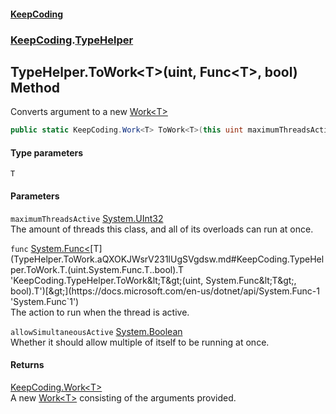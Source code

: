 #### [KeepCoding](index.md 'index')
### [KeepCoding](KeepCoding.md 'KeepCoding').[TypeHelper](TypeHelper.md 'KeepCoding.TypeHelper')
## TypeHelper.ToWork&lt;T&gt;(uint, Func&lt;T&gt;, bool) Method
Converts argument to a new [Work&lt;T&gt;](Work.T..md 'KeepCoding.Work&lt;T&gt;')
```csharp
public static KeepCoding.Work<T> ToWork<T>(this uint maximumThreadsActive, System.Func<T> func, bool allowSimultaneousActive=false);
```
#### Type parameters
<a name='KeepCoding.TypeHelper.ToWork.T.(uint.System.Func.T..bool).T'></a>
`T`  
  
#### Parameters
<a name='KeepCoding.TypeHelper.ToWork.T.(uint.System.Func.T..bool).maximumThreadsActive'></a>
`maximumThreadsActive` [System.UInt32](https://docs.microsoft.com/en-us/dotnet/api/System.UInt32 'System.UInt32')  
The amount of threads this class, and all of its overloads can run at once.
  
<a name='KeepCoding.TypeHelper.ToWork.T.(uint.System.Func.T..bool).func'></a>
`func` [System.Func&lt;](https://docs.microsoft.com/en-us/dotnet/api/System.Func-1 'System.Func`1')[T](TypeHelper.ToWork.aQXOKJWsrV231lUgSVgdsw.md#KeepCoding.TypeHelper.ToWork.T.(uint.System.Func.T..bool).T 'KeepCoding.TypeHelper.ToWork&lt;T&gt;(uint, System.Func&lt;T&gt;, bool).T')[&gt;](https://docs.microsoft.com/en-us/dotnet/api/System.Func-1 'System.Func`1')  
The action to run when the thread is active.
  
<a name='KeepCoding.TypeHelper.ToWork.T.(uint.System.Func.T..bool).allowSimultaneousActive'></a>
`allowSimultaneousActive` [System.Boolean](https://docs.microsoft.com/en-us/dotnet/api/System.Boolean 'System.Boolean')  
Whether it should allow multiple of itself to be running at once.
  
#### Returns
[KeepCoding.Work&lt;](Work.T..md 'KeepCoding.Work&lt;T&gt;')[T](TypeHelper.ToWork.aQXOKJWsrV231lUgSVgdsw.md#KeepCoding.TypeHelper.ToWork.T.(uint.System.Func.T..bool).T 'KeepCoding.TypeHelper.ToWork&lt;T&gt;(uint, System.Func&lt;T&gt;, bool).T')[&gt;](Work.T..md 'KeepCoding.Work&lt;T&gt;')  
A new [Work&lt;T&gt;](Work.T..md 'KeepCoding.Work&lt;T&gt;') consisting of the arguments provided.
